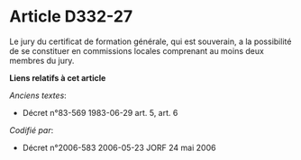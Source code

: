 # Article D332-27

Le jury du certificat de formation générale, qui est souverain, a la possibilité de se constituer en commissions locales
comprenant au moins deux membres du jury.

**Liens relatifs à cet article**

_Anciens textes_:

  - Décret n°83-569 1983-06-29 art. 5, art. 6

_Codifié par_:

  - Décret n°2006-583 2006-05-23 JORF 24 mai 2006
